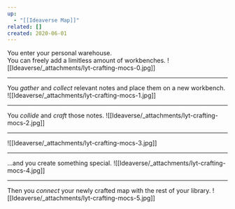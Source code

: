 ```yaml
---
up:
  - "[[Ideaverse Map]]"
related: []
created: 2020-06-01
---
```


You enter your personal warehouse.  
You can freely add a limitless amount of workbenches.
![[Ideaverse/_attachments/lyt-crafting-mocs-0.jpg]]

---
You *gather* and *collect* relevant notes and place them on a new workbench.
![[Ideaverse/_attachments/lyt-crafting-mocs-1.jpg]]

---
You *collide* and *craft* those notes.
![[Ideaverse/_attachments/lyt-crafting-mocs-2.jpg]]

---
![[Ideaverse/_attachments/lyt-crafting-mocs-3.jpg]]

---
...and you create something special.
![[Ideaverse/_attachments/lyt-crafting-mocs-4.jpg]]

---
Then you *connect* your newly crafted map with the rest of your library.
![[Ideaverse/_attachments/lyt-crafting-mocs-5.jpg]]